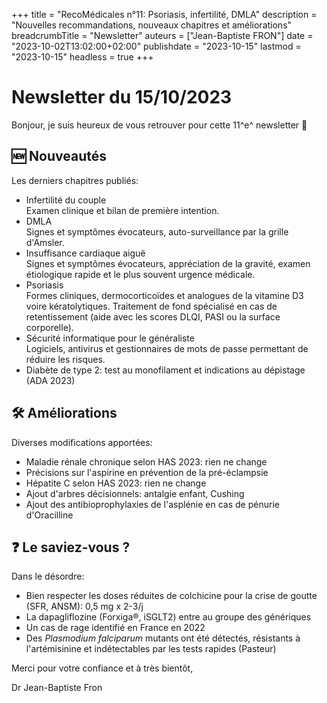+++
title = "RecoMédicales n°11: Psoriasis, infertilité, DMLA"
description = "Nouvelles recommandations, nouveaux chapitres et améliorations"
breadcrumbTitle = "Newsletter"
auteurs = ["Jean-Baptiste FRON"]
date = "2023-10-02T13:02:00+02:00"
publishdate = "2023-10-15"
lastmod = "2023-10-15"
headless = true
+++

# Newsletter du 15/10/2023

Bonjour, je suis heureux de vous retrouver pour cette 11^e^ newsletter 📰

## 🆕 Nouveautés

Les derniers chapitres publiés:

- Infertilité du couple  
  Examen clinique et bilan de première intention.
- DMLA  
  Signes et symptômes évocateurs, auto-surveillance par la grille d'Amsler.
- Insuffisance cardiaque aiguë  
  Signes et symptômes évocateurs, appréciation de la gravité, examen étiologique rapide et le plus souvent urgence médicale.
- Psoriasis  
  Formes cliniques, dermocorticoïdes et analogues de la vitamine D3 voire kératolytiques. Traitement de fond spécialisé en cas de retentissement (aide avec les scores DLQI, PASI ou la surface corporelle).
- Sécurité informatique pour le généraliste  
  Logiciels, antivirus et gestionnaires de mots de passe permettant de réduire les risques.
- Diabète de type 2: test au monofilament et indications au dépistage (ADA 2023)

## 🛠️ Améliorations

Diverses modifications apportées:

- Maladie rénale chronique selon HAS 2023: rien ne change
- Précisions sur l'aspirine en prévention de la pré-éclampsie
- Hépatite C selon HAS 2023: rien ne change
- Ajout d'arbres décisionnels: antalgie enfant, Cushing
- Ajout des antibioprophylaxies de l'asplénie en cas de pénurie d'Oracilline

## ❓ Le saviez-vous ?

Dans le désordre:

- Bien respecter les doses réduites de colchicine pour la crise de goutte (SFR, ANSM): 0,5 mg x 2-3/j
- La dapagliflozine (Forxiga®, iSGLT2) entre au groupe des génériques
- Un cas de rage identifié en France en 2022
- Des *Plasmodium falciparum* mutants ont été détectés, résistants à l'artémisinine et indétectables par les tests rapides (Pasteur)

Merci pour votre confiance et à très bientôt,

Dr Jean-Baptiste Fron
